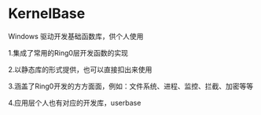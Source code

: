 # KernelBase
Windows 驱动开发基础函数库，供个人使用

1.集成了常用的Ring0层开发函数的实现

2.以静态库的形式提供，也可以直接扣出来使用

3.涵盖了Ring0开发的方方面面，例如：文件系统、进程、监控、拦截、加密等等

4.应用层个人也有对应的开发库，userbase

